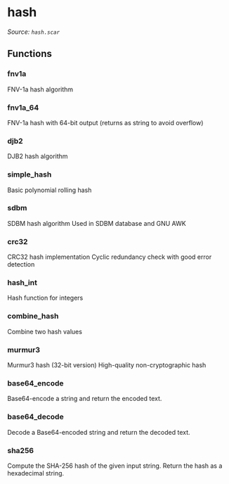 # hash

*Source: `hash.scar`*

## Functions

### fnv1a

FNV-1a hash algorithm

### fnv1a_64

FNV-1a hash with 64-bit output (returns as string to avoid overflow)

### djb2

DJB2 hash algorithm

### simple_hash

Basic polynomial rolling hash

### sdbm

SDBM hash algorithm
Used in SDBM database and GNU AWK

### crc32

CRC32 hash implementation
Cyclic redundancy check with good error detection

### hash_int

Hash function for integers

### combine_hash

Combine two hash values

### murmur3

Murmur3 hash (32-bit version)
High-quality non-cryptographic hash

### base64_encode

Base64-encode a string and return the encoded text.

### base64_decode

Decode a Base64-encoded string and return the decoded text.

### sha256

Compute the SHA-256 hash of the given input string.
Return the hash as a hexadecimal string.


